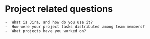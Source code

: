 # Project related questions

    -  What is Jira, and how do you use it?
    -  How were your project tasks distributed among team members?
    -  What projects have you worked on?